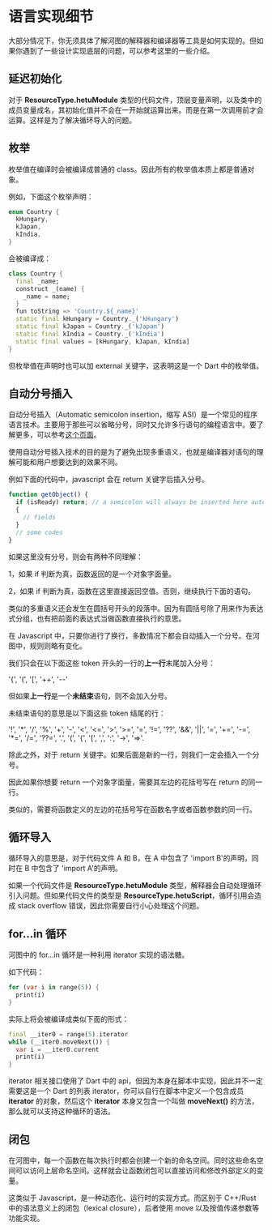 # 语言实现细节

大部分情况下，你无须具体了解河图的解释器和编译器等工具是如何实现的。但如果你遇到了一些设计实现底层的问题，可以参考这里的一些介绍。

## 延迟初始化

对于 **ResourceType.hetuModule** 类型的代码文件，顶层变量声明，以及类中的成员变量成名，其初始化值并不会在一开始就运算出来。而是在第一次调用前才会运算。这样是为了解决循环导入的问题。

## 枚举

枚举值在编译时会被编译成普通的 class。因此所有的枚举值本质上都是普通对象。

例如，下面这个枚举声明：

```dart
enum Country {
  kHungary,
  kJapan,
  kIndia,
}
```

会被编译成：

```dart
class Country {
  final _name;
  construct _(name) {
    _name = name;
  }
  fun toString => 'Country.${_name}'
  static final kHungary = Country._('kHungary')
  static final kJapan = Country._('kJapan')
  static final kIndia = Country._('kIndia')
  static final values = [kHungary, kJapan, kIndia]
}
```

但枚举值在声明时也可以加 external 关键字，这表明这是一个 Dart 中的枚举值。

## 自动分号插入

自动分号插入（Automatic semicolon insertion，缩写 ASI）是一个常见的程序语言技术。主要用于那些可以省略分号，同时又允许多行语句的编程语言中。要了解更多，可以参考[这个页面](https://en.wikibooks.org/wiki/JavaScript/Automatic_semicolon_insertion)。

使用自动分号插入技术的目的是为了避免出现多重语义，也就是编译器对语句的理解可能和用户想要达到的效果不同。

例如下面的代码中，javascript 会在 return 关键字后插入分号。

```javascript
function getObject() {
  if (isReady) return; // a semicolon will always be inserted here automatically by Javascript engine
  {
    // fields
  }
  // some codes
}
```

如果这里没有分号，则会有两种不同理解：

1，如果 if 判断为真，函数返回的是一个对象字面量。

2，如果 if 判断为真，函数在这里直接返回空值。否则，继续执行下面的语句。

类似的多重语义还会发生在圆括号开头的段落中。因为有圆括号除了用来作为表达式分组，也有把前面的表达式当做函数直接执行的意思。

在 Javascript 中，只要你进行了换行，多数情况下都会自动插入一个分号。在河图中，规则则略有变化。

我们只会在以下面这些 token 开头的一行的**上一行**末尾加入分号：

'{', '(', '[', '++', '--'

但如果**上一行**是一个**未结束**语句，则不会加入分号。

未结束语句的意思是以下面这些 token 结尾的行：

'!', '\*', '/', '%', '+', '-', '<', '<=', '>', '>=', '=', '!=', '??', '&&', '||', '=', '+=', '-=', '\*=', '/=', '??=', '.', '(', '{', '[', ',', ':', '->', '=>'.

除此之外，对于 return 关键字。如果后面是新的一行，则我们一定会插入一个分号。

因此如果你想要 return 一个对象字面量，需要其左边的花括号写在 return 的同一行。

类似的，需要将函数定义的左边的花括号写在函数名字或者函数参数的同一行。

## 循环导入

循环导入的意思是，对于代码文件 A 和 B，在 A 中包含了 'import B'的声明，同时在 B 中包含了 'import A'的声明。

如果一个代码文件是 **ResourceType.hetuModule** 类型，解释器会自动处理循环引入问题。但如果代码文件的类型是 **ResourceType.hetuScript**，循环引用会造成 stack overflow 错误，因此你需要自行小心处理这个问题。

## for...in 循环

河图中的 for...in 循环是一种利用 iterator 实现的语法糖。

如下代码：

```dart
for (var i in range(5)) {
  print(i)
}
```

实际上将会被编译成类似下面的形式：

```dart
final __iter0 = range(5).iterator
while (__iter0.moveNext()) {
  var i = __iter0.current
  print(i)
}
```

iterator 相关接口使用了 Dart 中的 api，但因为本身在脚本中实现，因此并不一定需要这是一个 Dart 的列表 iterator，你可以自行在脚本中定义一个包含成员 **iterator** 的对象，然后这个 **iterator** 本身又包含一个叫做 **moveNext()** 的方法，那么就可以支持这种循环的语法。

## 闭包

在河图中，每一个函数在每次执行时都会创建一个新的命名空间。同时这些命名空间可以访问上层命名空间。这样就会让函数闭包可以直接访问和修改外部定义的变量。

这类似于 Javascript，是一种动态化、运行时的实现方式。而区别于 C++/Rust 中的语法意义上的闭包（lexical closure），后者使用 move 以及按值传递参数等功能实现。
